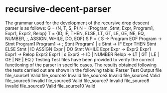 # recursive-decent-parser
 The grammar used for the development of the recursive drop descent parser is as follows:
  G = (N, T, S, P)
  N = {Program, Stmt, Expr, Program1, Expr1, Expr2, Relop}
  T = {ID, IF, THEN, ELSE, LT, GT, LE, GE, NE, EQ, NUMBER, ;, ASSIGN, WHILE, DO, EOF}
  S
  P = {
        S -> Program EOF
        Program -> Stmt Program1
        Program1 -> ; Stmt Program1 | ɛ
        Stmt -> IF Expr THEN Stmt ELSE Stmt | ID ASSIGN Expr | DO Stmt WHILE Expr
        Expr -> Expr2 Expr1
        Expr1 -> Relop Expr2 Expr1 | ɛ
        Expr2 -> ID | NUMBER
        Relop -> LT | GT | LE | GE | NE | EQ
      }
  Testing
  Test files have been provided to verify the correct functioning of the parser in specific cases. The results obtained following the tests carried out are shown in the following table:
Parser Test Output file
file_source1	Valid
file_source2	Invalid
file_source3	Invalid
file_source4	Valid
file_source5	Invalid
file_source6	Valid
file_source7	Invalid
file_source8	Invalid
file_source9	Valid
file_source10	Valid
